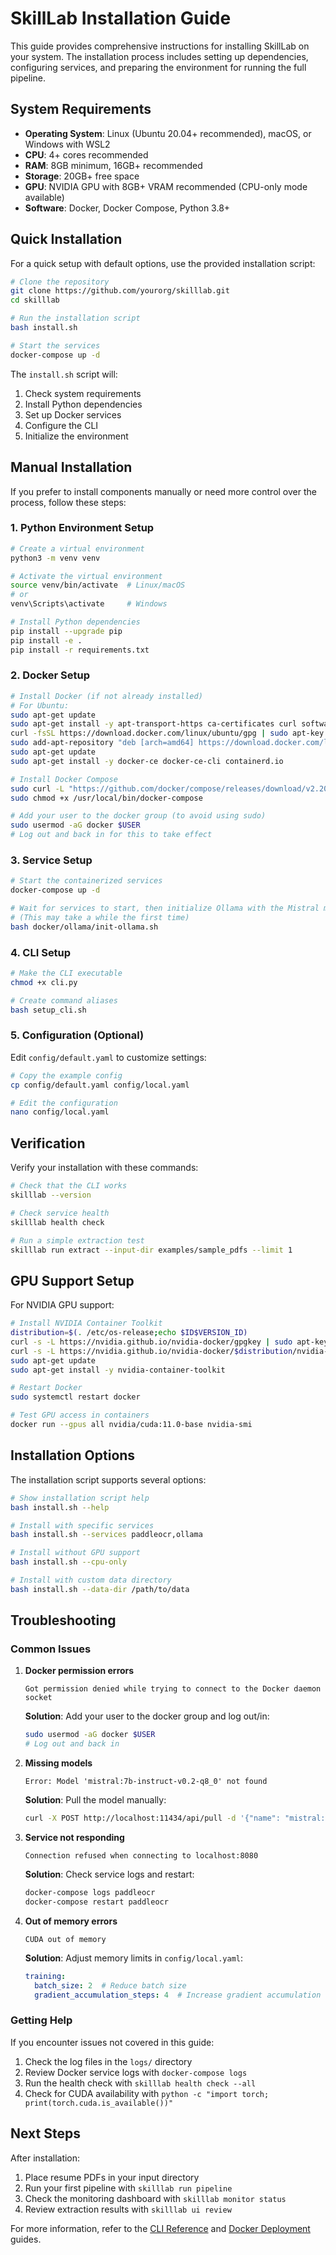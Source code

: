 # SkillLab Installation Guide

This guide provides comprehensive instructions for installing SkillLab on your system. The installation process includes setting up dependencies, configuring services, and preparing the environment for running the full pipeline.

## System Requirements

- **Operating System**: Linux (Ubuntu 20.04+ recommended), macOS, or Windows with WSL2
- **CPU**: 4+ cores recommended
- **RAM**: 8GB minimum, 16GB+ recommended
- **Storage**: 20GB+ free space
- **GPU**: NVIDIA GPU with 8GB+ VRAM recommended (CPU-only mode available)
- **Software**: Docker, Docker Compose, Python 3.8+

## Quick Installation

For a quick setup with default options, use the provided installation script:

```bash
# Clone the repository
git clone https://github.com/yourorg/skilllab.git
cd skilllab

# Run the installation script
bash install.sh

# Start the services
docker-compose up -d
```

The `install.sh` script will:
1. Check system requirements
2. Install Python dependencies
3. Set up Docker services
4. Configure the CLI
5. Initialize the environment

## Manual Installation

If you prefer to install components manually or need more control over the process, follow these steps:

### 1. Python Environment Setup

```bash
# Create a virtual environment
python3 -m venv venv

# Activate the virtual environment
source venv/bin/activate  # Linux/macOS
# or
venv\Scripts\activate     # Windows

# Install Python dependencies
pip install --upgrade pip
pip install -e .
pip install -r requirements.txt
```

### 2. Docker Setup

```bash
# Install Docker (if not already installed)
# For Ubuntu:
sudo apt-get update
sudo apt-get install -y apt-transport-https ca-certificates curl software-properties-common
curl -fsSL https://download.docker.com/linux/ubuntu/gpg | sudo apt-key add -
sudo add-apt-repository "deb [arch=amd64] https://download.docker.com/linux/ubuntu $(lsb_release -cs) stable"
sudo apt-get update
sudo apt-get install -y docker-ce docker-ce-cli containerd.io

# Install Docker Compose
sudo curl -L "https://github.com/docker/compose/releases/download/v2.20.3/docker-compose-$(uname -s)-$(uname -m)" -o /usr/local/bin/docker-compose
sudo chmod +x /usr/local/bin/docker-compose

# Add your user to the docker group (to avoid using sudo)
sudo usermod -aG docker $USER
# Log out and back in for this to take effect
```

### 3. Service Setup

```bash
# Start the containerized services
docker-compose up -d

# Wait for services to start, then initialize Ollama with the Mistral model
# (This may take a while the first time)
bash docker/ollama/init-ollama.sh
```

### 4. CLI Setup

```bash
# Make the CLI executable
chmod +x cli.py

# Create command aliases
bash setup_cli.sh
```

### 5. Configuration (Optional)

Edit `config/default.yaml` to customize settings:

```bash
# Copy the example config
cp config/default.yaml config/local.yaml

# Edit the configuration
nano config/local.yaml
```

## Verification

Verify your installation with these commands:

```bash
# Check that the CLI works
skilllab --version

# Check service health
skilllab health check

# Run a simple extraction test
skilllab run extract --input-dir examples/sample_pdfs --limit 1
```

## GPU Support Setup

For NVIDIA GPU support:

```bash
# Install NVIDIA Container Toolkit
distribution=$(. /etc/os-release;echo $ID$VERSION_ID)
curl -s -L https://nvidia.github.io/nvidia-docker/gpgkey | sudo apt-key add -
curl -s -L https://nvidia.github.io/nvidia-docker/$distribution/nvidia-docker.list | sudo tee /etc/apt/sources.list.d/nvidia-docker.list
sudo apt-get update
sudo apt-get install -y nvidia-container-toolkit

# Restart Docker
sudo systemctl restart docker

# Test GPU access in containers
docker run --gpus all nvidia/cuda:11.0-base nvidia-smi
```

## Installation Options

The installation script supports several options:

```bash
# Show installation script help
bash install.sh --help

# Install with specific services
bash install.sh --services paddleocr,ollama

# Install without GPU support
bash install.sh --cpu-only

# Install with custom data directory
bash install.sh --data-dir /path/to/data
```

## Troubleshooting

### Common Issues

1. **Docker permission errors**
   ```
   Got permission denied while trying to connect to the Docker daemon socket
   ```
   **Solution**: Add your user to the docker group and log out/in:
   ```bash
   sudo usermod -aG docker $USER
   # Log out and back in
   ```

2. **Missing models**
   ```
   Error: Model 'mistral:7b-instruct-v0.2-q8_0' not found
   ```
   **Solution**: Pull the model manually:
   ```bash
   curl -X POST http://localhost:11434/api/pull -d '{"name": "mistral:7b-instruct-v0.2-q8_0"}'
   ```

3. **Service not responding**
   ```
   Connection refused when connecting to localhost:8080
   ```
   **Solution**: Check service logs and restart:
   ```bash
   docker-compose logs paddleocr
   docker-compose restart paddleocr
   ```

4. **Out of memory errors**
   ```
   CUDA out of memory
   ```
   **Solution**: Adjust memory limits in `config/local.yaml`:
   ```yaml
   training:
     batch_size: 2  # Reduce batch size
     gradient_accumulation_steps: 4  # Increase gradient accumulation
   ```

### Getting Help

If you encounter issues not covered in this guide:

1. Check the log files in the `logs/` directory
2. Review Docker service logs with `docker-compose logs`
3. Run the health check with `skilllab health check --all`
4. Check for CUDA availability with `python -c "import torch; print(torch.cuda.is_available())"`

## Next Steps

After installation:

1. Place resume PDFs in your input directory
2. Run your first pipeline with `skilllab run pipeline`
3. Check the monitoring dashboard with `skilllab monitor status`
4. Review extraction results with `skilllab ui review`

For more information, refer to the [CLI Reference](CLI_README.md) and [Docker Deployment](DOCKER_DEPLOYMENT.md) guides.